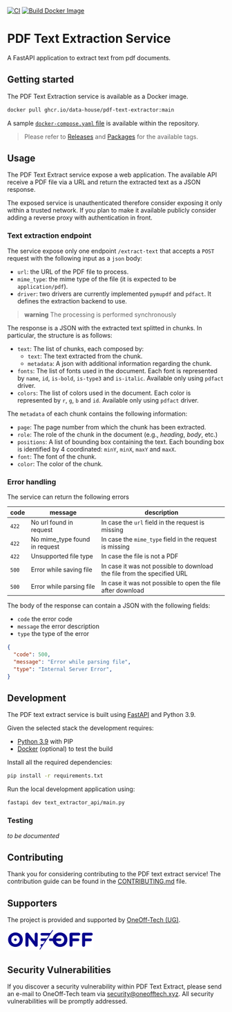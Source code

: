 [![CI](https://github.com/data-house/pdf-text-extractor/actions/workflows/ci.yml/badge.svg)](https://github.com/data-house/pdf-text-extractor/actions/workflows/ci.yml) [![Build Docker Image](https://github.com/data-house/pdf-text-extractor/actions/workflows/docker.yml/badge.svg)](https://github.com/data-house/pdf-text-extractor/actions/workflows/docker.yml)

# PDF Text Extraction Service

A FastAPI application to extract text from pdf documents.

## Getting started

The PDF Text Extraction service is available as a Docker image.

```bash
docker pull ghcr.io/data-house/pdf-text-extractor:main
```

A sample [`docker-compose.yaml` file](./docker-compose.yaml) is available within the repository.


> Please refer to [Releases](https://github.com/data-house/pdf-text-extractor/releases) and [Packages](https://github.com/data-house/pdf-text-extractor/pkgs/container/pdf-text-extractor) for the available tags.


## Usage

The PDF Text Extract service expose a web application. The available API receive a PDF file via a URL and return the extracted text as a JSON response.

The exposed service is unauthenticated therefore consider exposing it only within a trusted network. If you plan to make it available publicly consider adding a reverse proxy with authentication in front.

### Text extraction endpoint

The service expose only one endpoint `/extract-text` that accepts a `POST` request
with the following input as a `json` body:

- `url`: the URL of the PDF file to process.
- `mime_type`: the mime type of the file (it is expected to be `application/pdf`).
- `driver`: two drivers are currently implemented `pymupdf` and `pdfact`. It defines the extraction backend to use.

> **warning** The processing is performed synchronously


The response is a JSON with the extracted text splitted in chunks. In particular, the structure is as follows:

- `text`: The list of chunks, each composed by:
    - `text`: The text extracted from the chunk.
    - `metadata`: A json with additional information regarding the chunk.
- `fonts`: The list of fonts used in the document. 
Each font is represented by `name`, `id`, `is-bold`, `is-type3` and `is-italic`. 
Available only using `pdfact` driver.
- `colors`: The list of colors used in the document.
Each color is represented by `r`, `g`, `b` and `id`.
Available only using `pdfact` driver.

The `metadata` of each chunk contains the following information:
- `page`: The page number from which the chunk has been extracted.
- `role`: The role of the chunk in the document (e.g., _heading_, _body_, etc.)
- `positions`: A list of bounding box containing the text. 
Each bounding box is identified by 4 coordinated: `minY`, `minX`, `maxY` and `maxX`.
- `font`: The font of the chunk.
- `color`: The color of the chunk.

### Error handling

The service can return the following errors

| code  | message                       | description                                                             |
|-------|-------------------------------|-------------------------------------------------------------------------|
| `422` | No url found in request       | In case the `url` field in the request is missing                       |
| `422` | No mime_type found in request | In case the `mime_type` field in the request is missing                 |
| `422` | Unsupported file type         | In case the file is not a PDF                                           |
| `500` | Error while saving file       | In case it was not possible to download the file from the specified URL |
| `500` | Error while parsing file      | In case it was not possible to open the file after download             |


The body of the response can contain a JSON with the following fields:

- `code` the error code
- `message` the error description
- `type` the type of the error

```json
{
  "code": 500,
  "message": "Error while parsing file",
  "type": "Internal Server Error",
}
```

## Development

The PDF text extract service is built using [FastAPI](https://fastapi.tiangolo.com/) and Python 3.9.

Given the selected stack the development requires:

- [Python 3.9](https://www.python.org/) with PIP
- [Docker](https://www.docker.com/) (optional) to test the build


Install all the required dependencies:

```bash
pip install -r requirements.txt
```

Run the local development application using:

```bash
fastapi dev text_extractor_api/main.py
```


### Testing

_to be documented_


## Contributing

Thank you for considering contributing to the PDF text extract service! The contribution guide can be found in the [CONTRIBUTING.md](./.github/CONTRIBUTING.md) file.


## Supporters

The project is provided and supported by [OneOff-Tech (UG)](https://oneofftech.de).

<p align="left"><a href="https://oneofftech.de" target="_blank"><img src="https://raw.githubusercontent.com/OneOffTech/.github/main/art/oneofftech-logo.svg" width="200"></a></p>


## Security Vulnerabilities

If you discover a security vulnerability within PDF Text Extract, please send an e-mail to OneOff-Tech team via [security@oneofftech.xyz](mailto:security@oneofftech.xyz). All security vulnerabilities will be promptly addressed.
